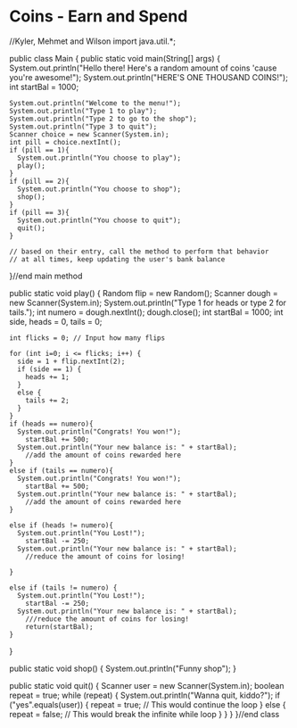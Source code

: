 # Coins - Earn and Spend


//Kyler, Mehmet and Wilson
import java.util.*;

public class Main {
  public static void main(String[] args) {
    System.out.println("Hello there! Here's a random amount of coins 'cause you're awesome!");
    System.out.println("HERE'S ONE THOUSAND COINS!");
    int startBal = 1000;
  
 
    System.out.println("Welcome to the menu!");
    System.out.println("Type 1 to play"); 
    System.out.println("Type 2 to go to the shop");
    System.out.println("Type 3 to quit");
    Scanner choice = new Scanner(System.in);
    int pill = choice.nextInt();
    if (pill == 1){
      System.out.println("You choose to play");
      play();
    }
    if (pill == 2){
      System.out.println("You choose to shop");
      shop();
    }
    if (pill == 3){
      System.out.println("You choose to quit");
      quit();
    }

    // based on their entry, call the method to perform that behavior
    // at all times, keep updating the user's bank balance

    
  }//end main method


 
  
  public static void play() {
    Random flip = new Random();
    Scanner dough = new Scanner(System.in);
    System.out.println("Type 1 for heads or type 2 for tails.");
    int numero = dough.nextInt();
    dough.close();
    int startBal = 1000;
    int side, heads = 0, tails = 0;

    int flicks = 0; // Input how many flips 
        
    for (int i=0; i <= flicks; i++) {
      side = 1 + flip.nextInt(2); 
      if (side == 1) {
        heads += 1;
      }
      else {
        tails += 2;
      }
    }
    if (heads == numero){
      System.out.println("Congrats! You won!");
        startBal += 500;
      System.out.println("Your new balance is: " + startBal);
        //add the amount of coins rewarded here
    }
    else if (tails == numero){
      System.out.println("Congrats! You won!");
        startBal += 500;
      System.out.println("Your new balance is: " + startBal);
        //add the amount of coins rewarded here
    }

    else if (heads != numero){
      System.out.println("You Lost!");
        startBal -= 250;
      System.out.println("Your new balance is: " + startBal);
        //reduce the amount of coins for losing!
      
    }

    else if (tails != numero) { 
      System.out.println("You Lost!");
        startBal -= 250;
      System.out.println("Your new balance is: " + startBal);
        ///reduce the amount of coins for losing!
        return(startBal);
    }



    
    
  }
  
   
  public static void shop() {
    System.out.println("Funny shop");
  }





   
    

  
  

  public static void quit() {
    Scanner user = new Scanner(System.in);
    boolean repeat = true;
    while (repeat) {
      System.out.println("Wanna quit, kiddo?");
      if ("yes".equals(user)) {
        repeat = true; // This would continue the loop
      } 
      else {
        repeat = false; // This would break the infinite while loop
      }
    }
  }
}//end class
